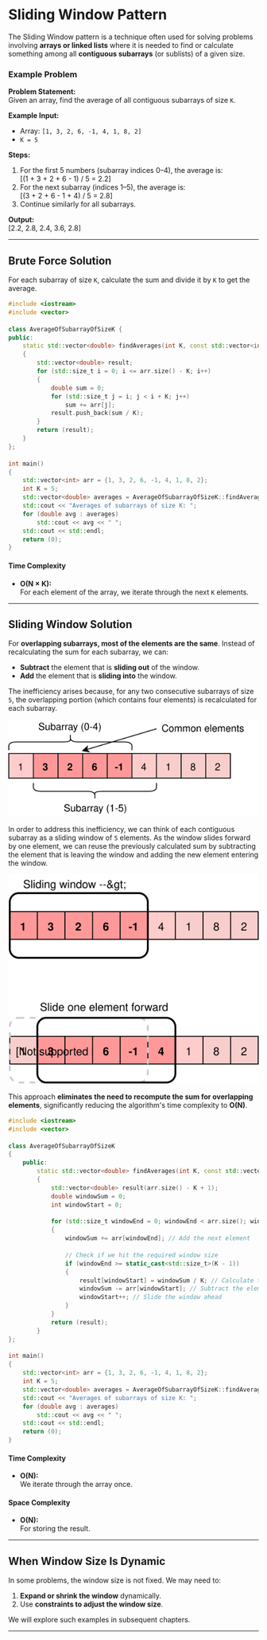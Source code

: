 # Sliding Window Pattern

The Sliding Window pattern is a technique often used for solving problems involving **arrays or linked lists** where it is needed to find or calculate something among all **contiguous subarrays** (or sublists) of a given size.

### Example Problem

**Problem Statement:**  
Given an array, find the average of all contiguous subarrays of size `K`.

**Example Input:**
- Array: `[1, 3, 2, 6, -1, 4, 1, 8, 2]`
- `K = 5`

**Steps:**
1. For the first 5 numbers (subarray indices 0–4), the average is:  
   \[(1 + 3 + 2 + 6 - 1) / 5 = 2.2\]
2. For the next subarray (indices 1–5), the average is:  
   \[(3 + 2 + 6 - 1 + 4) / 5 = 2.8\]
3. Continue similarly for all subarrays.

**Output:**  
\[2.2, 2.8, 2.4, 3.6, 2.8\]

---

## Brute Force Solution  
For each subarray of size `K`, calculate the sum and divide it by `K` to get the average.

```cpp
#include <iostream>
#include <vector>

class AverageOfSubarrayOfSizeK {
public:
    static std::vector<double> findAverages(int K, const std::vector<int>& arr)
    {
        std::vector<double> result;
        for (std::size_t i = 0; i <= arr.size() - K; i++) 
        {
            double sum = 0;
            for (std::size_t j = i; j < i + K; j++) 
                sum += arr[j];
            result.push_back(sum / K);
        }
        return (result);
    }
};

int main()
{
    std::vector<int> arr = {1, 3, 2, 6, -1, 4, 1, 8, 2};
    int K = 5;
    std::vector<double> averages = AverageOfSubarrayOfSizeK::findAverages(K, arr);
    std::cout << "Averages of subarrays of size K: ";
    for (double avg : averages)
        std::cout << avg << " ";
    std::cout << std::endl;
    return (0);
}

```

#### Time Complexity
- **O(N × K):**  
  For each element of the array, we iterate through the next `K` elements.

---

## Sliding Window Solution

For **overlapping subarrays, most of the elements are the same**. Instead of recalculating the sum for each subarray, we can:
- **Subtract** the element that is **sliding out** of the window.
- **Add** the element that is **sliding into** the window.


The inefficiency arises because, for any two consecutive subarrays of size `5`, the overlapping portion (which contains four elements) is recalculated for each subarray.  
<div align="center">
    <img src="../images/Sliding Window/SlidingWindow-1.svg" alt="Sliding Window - Overlap" title="Sliding Window Overlap">
</div>

In order to address this inefficiency, we can think of each contiguous subarray as a sliding window of `5` elements. As the window slides forward by one element, we can reuse the previously calculated sum by subtracting the element that is leaving the window and adding the new element entering the window. 
<div align="center">
    <img src="../images/Sliding Window/SlidingWindow-2.svg" alt="Sliding Window - Overlap" title="Sliding Window Subtract -Adding">
</div>

This approach **eliminates the need to recompute the sum for overlapping elements**, significantly reducing the algorithm's time complexity to **O(N)**.


```cpp
#include <iostream>
#include <vector>

class AverageOfSubarrayOfSizeK 
{
    public:
        static std::vector<double> findAverages(int K, const std::vector<int>& arr)
        {
            std::vector<double> result(arr.size() - K + 1);
            double windowSum = 0;
            int windowStart = 0;

            for (std::size_t windowEnd = 0; windowEnd < arr.size(); windowEnd++) 
            {
                windowSum += arr[windowEnd]; // Add the next element

                // Check if we hit the required window size
                if (windowEnd >= static_cast<std::size_t>(K - 1)) 
                {
                    result[windowStart] = windowSum / K; // Calculate the average
                    windowSum -= arr[windowStart]; // Subtract the element going out
                    windowStart++; // Slide the window ahead
                }
            }
            return (result);
        }
};

int main()
{
    std::vector<int> arr = {1, 3, 2, 6, -1, 4, 1, 8, 2};
    int K = 5;
    std::vector<double> averages = AverageOfSubarrayOfSizeK::findAverages(K, arr);
    std::cout << "Averages of subarrays of size K: ";
    for (double avg : averages)
        std::cout << avg << " ";
    std::cout << std::endl;
    return (0);
}
```

#### Time Complexity
- **O(N):**  
  We iterate through the array once.

#### Space Complexity
- **O(N):**  
  For storing the result.

---

## When Window Size Is Dynamic

In some problems, the window size is not fixed. We may need to:
1. **Expand or shrink the window** dynamically.
2. Use **constraints to adjust the window size**.

We will explore such examples in subsequent chapters.

---

